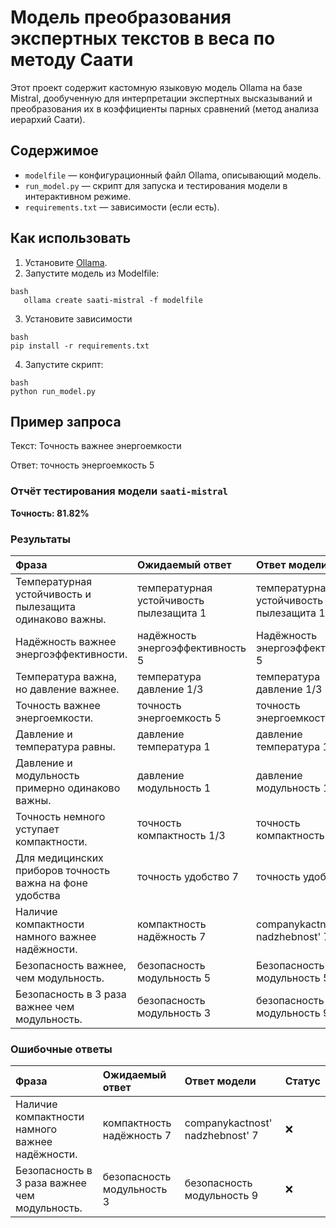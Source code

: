 # Модель преобразования экспертных текстов в веса по методу Саати

Этот проект содержит кастомную языковую модель Ollama на базе Mistral, дообученную для интерпретации экспертных высказываний и преобразования их в коэффициенты парных сравнений (метод анализа иерархий Саати).

## Содержимое

- `modelfile` — конфигурационный файл Ollama, описывающий модель.
- `run_model.py` — скрипт для запуска и тестирования модели в интерактивном режиме.
- `requirements.txt` — зависимости (если есть).
  
## Как использовать

1. Установите [Ollama](https://ollama.com/).
2. Запустите модель из Modelfile:
```
bash
   ollama create saati-mistral -f modelfile
```
3. Установите зависимости
```
bash
pip install -r requirements.txt
```

4. Запустите скрипт:
```
bash
python run_model.py
```

## Пример запроса
Текст: Точность важнее энергоемкости

Ответ: точность энергоемкость 5   

### Отчёт тестирования модели `saati-mistral`

**Точность: 81.82%**

### Результаты

| Фраза                                                    | Ожидаемый ответ                         | Ответ модели                            | Статус   |
|:---------------------------------------------------------|:----------------------------------------|:----------------------------------------|:---------|
| Температурная устойчивость и пылезащита одинаково важны. | температурная устойчивость пылезащита 1 | температурная устойчивость пылезащита 1 | ✅        |
| Надёжность важнее энергоэффективности.                   | надёжность энергоэффективность 5        | Надёжность энергоэффективность 5        | ✅        |
| Температура важна, но давление важнее.                   | температура давление 1/3                | температура давление 1/3                | ✅        |
| Точность важнее энергоемкости.                           | точность энергоемкость 5                | точность энергоемкость 5                | ✅        |
| Давление и температура равны.                            | давление температура 1                  | давление температура 1                  | ✅        |
| Давление и модульность примерно одинаково важны.         | давление модульность 1                  | давление модульность 1                  | ✅        |
| Точность немного уступает компактности.                  | точность компактность 1/3               | точность компактность 1/3               | ✅        |
| Для медицинских приборов точность важна на фоне удобства | точность удобство 7                     | точность удобство 7                     | ✅        |
| Наличие компактности намного важнее надёжности.          | компактность надёжность 7               | companykactnost' nadzhebnost' 7         | ❌        |
| Безопасность важнее, чем модульность.                    | безопасность модульность 5              | Безопасность модульность 5              | ✅        |
| Безопасность в 3 раза важнее чем модульность.            | безопасность модульность 3              | безопасность модульность 9              | ❌        |

### Ошибочные ответы

| Фраза                                           | Ожидаемый ответ            | Ответ модели                    | Статус   |
|:------------------------------------------------|:---------------------------|:--------------------------------|:---------|
| Наличие компактности намного важнее надёжности. | компактность надёжность 7  | companykactnost' nadzhebnost' 7 | ❌        |
| Безопасность в 3 раза важнее чем модульность.   | безопасность модульность 3 | безопасность модульность 9      | ❌        |
